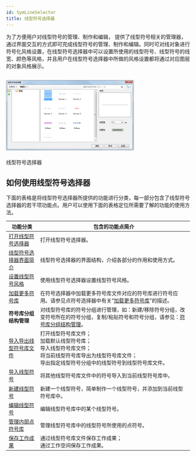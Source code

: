 ```yaml
---
id: SymLineSelector
title: 线型符号选择器
---
```

为了方便用户对线型符号的管理、制作和编辑，
提供了线型符号相关的管理器，通过界面交互的方式即可完成线型符号的管理、制作和编辑。同时可对线对象进行符号化风格设置，在线型符号选择器中可以设置所使用的线型符号、线型符号的线宽、颜色等风格，并且用户在线型符号选择器中所做的风格设置都将通过对应图层的对象风格展示。

![](img/SymLineSelector.png)  
---  
线型符号选择器  

## 如何使用线型符号选择器

下面的表格是将线型符号选择器所提供的功能进行分类，每一部分包含了线型符号选择器的若干项功能点。用户可以使用下面的表格定位所需要了解的功能的使用方法。



功能分类 | 包含的功能点简介  
---|---  
[打开线型符号选择器](SymLineSelector1.htm) | 打开线型符号选择器。  
[线型符号选择器界面简介](SymLineSelector2.htm) | 线型符号选择器的界面结构，介绍各部分的作用和使用方式。  
[设置线型符号风格](SymLineSelector3.htm) | 使用线型符号选择器设置线型符号风格。  
[加载更多符号库](SymMarkerSelector4.htm) |在符号选择器中加载更多符号库文件对应的符号库进行符号应用。请参见点符号选择器中有关“[加载更多符号库](SymMarkerSelector4.htm)”的描述。  
**符号库分组结构管理** |对线型符号库的符号分组进行管理，如：新建/移除符号分组，改变符号所在的符号分组，复制/粘贴符号和符号分组，请参见：[符号库分组结构管理](SymMarkerManager3.htm)。  
[导入导出线型符号库文件](SymLineManager3.htm) | 打开线型符号库文件； <br>加载默认线型符号库；<br>导入线型符号库文件；  <br>将当前线型符号库导出为线型符号库文件；<br>导出指定线型符号分组中的线型符号到线型符号库文件。  
[导入线型符号](SymLineManager4.htm) | 将其他线型符号库文件中的符号导入到当前线型符号库中。  
[新建线型符号](SymLineManager5.htm) | 新建一个线型符号，简单制作一个线型符号，并添加到当前线型符号库中。  
[编辑线型符号](SymLineManager6.htm) | 编辑线型符号库中的某个线型符号。  
[管理内部点符号库](InternalSymManager.htm) | 管理线型符号库中的线型符号所使用的点符号。  
[保存工作成果](SymLineManager7.htm) | 通过线型符号库文件保存工作成果； <br>通过工作空间保存工作成果。  
